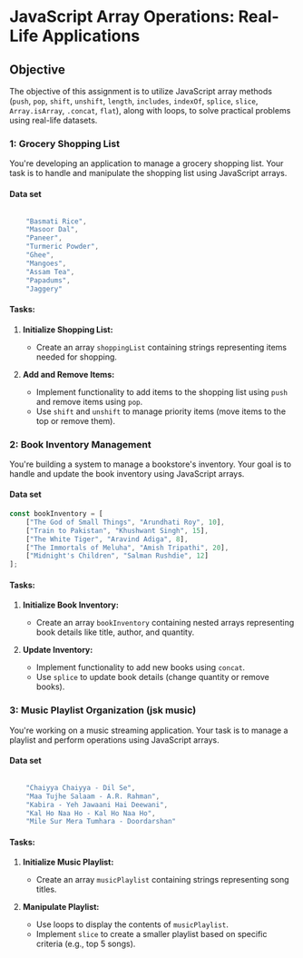 # JavaScript Array Operations: Real-Life Applications

## Objective

The objective of this assignment is to utilize JavaScript array methods (`push`, `pop`, `shift`, `unshift`, `length`, `includes`, `indexOf`, `splice`, `slice`, `Array.isArray`, `.concat`, `flat`), along with loops, to solve practical problems using real-life datasets.

### 1: Grocery Shopping List

You're developing an application to manage a grocery shopping list. Your task is to handle and manipulate the shopping list using JavaScript arrays.
#### Data set
```javascript

    "Basmati Rice",
    "Masoor Dal",
    "Paneer",
    "Turmeric Powder",
    "Ghee",
    "Mangoes",
    "Assam Tea",
    "Papadums",
    "Jaggery"

```
#### Tasks:

1. **Initialize Shopping List:**
    - Create an array `shoppingList` containing strings representing items needed for shopping.
    
2. **Add and Remove Items:**
    - Implement functionality to add items to the shopping list using `push` and remove items using `pop`.
    - Use `shift` and `unshift` to manage priority items (move items to the top or remove them).

###  2: Book Inventory Management

You're building a system to manage a bookstore's inventory. Your goal is to handle and update the book inventory using JavaScript arrays.
#### Data set
```javascript
const bookInventory = [
    ["The God of Small Things", "Arundhati Roy", 10],
    ["Train to Pakistan", "Khushwant Singh", 15],
    ["The White Tiger", "Aravind Adiga", 8],
    ["The Immortals of Meluha", "Amish Tripathi", 20],
    ["Midnight's Children", "Salman Rushdie", 12]
];
```
#### Tasks:

1. **Initialize Book Inventory:**
    - Create an array `bookInventory` containing nested arrays representing book details like title, author, and quantity.
    
2. **Update Inventory:**
    - Implement functionality to add new books using `concat`.
    - Use `splice` to update book details (change quantity or remove books).

### 3: Music Playlist Organization (jsk music)

You're working on a music streaming application. Your task is to manage a playlist and perform operations using JavaScript arrays.
#### Data set
```javascript

    "Chaiyya Chaiyya - Dil Se",
    "Maa Tujhe Salaam - A.R. Rahman",
    "Kabira - Yeh Jawaani Hai Deewani",
    "Kal Ho Naa Ho - Kal Ho Naa Ho",
    "Mile Sur Mera Tumhara - Doordarshan"

```
#### Tasks:

1. **Initialize Music Playlist:**
    - Create an array `musicPlaylist` containing strings representing song titles.
    
2. **Manipulate Playlist:**
    - Use loops to display the contents of `musicPlaylist`.
    - Implement `slice` to create a smaller playlist based on specific criteria (e.g., top 5 songs).

